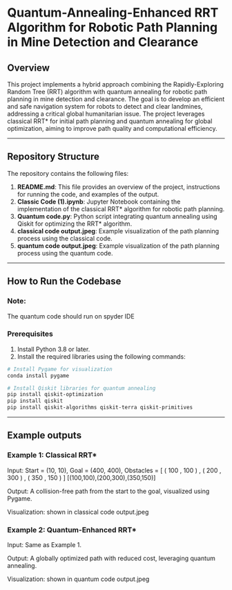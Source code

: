 # Quantum-Annealing-Enhanced RRT Algorithm for Robotic Path Planning in Mine Detection and Clearance

## Overview
This project implements a hybrid approach combining the Rapidly-Exploring Random Tree (RRT) algorithm with quantum annealing for robotic path planning in mine detection and clearance. The goal is to develop an efficient and safe navigation system for robots to detect and clear landmines, addressing a critical global humanitarian issue. The project leverages classical RRT* for initial path planning and quantum annealing for global optimization, aiming to improve path quality and computational efficiency.

---

## Repository Structure
The repository contains the following files:

1. **README.md**: This file provides an overview of the project, instructions for running the code, and examples of the output.
2. **Classic Code (1).ipynb**: Jupyter Notebook containing the implementation of the classical RRT* algorithm for robotic path planning.
3. **Quantum code.py**: Python script integrating quantum annealing using Qiskit for optimizing the RRT* algorithm.
4. **classical code output.jpeg**: Example visualization of the path planning process using the classical code.
5. **quantum code output.jpeg**: Example visualization of the path planning process using the quantum code.

---

## How to Run the Codebase

### Note:
The quantum code should run on spyder IDE

### Prerequisites
1. Install Python 3.8 or later.
2. Install the required libraries using the following commands:

```bash
# Install Pygame for visualization
conda install pygame

# Install Qiskit libraries for quantum annealing
pip install qiskit-optimization
pip install qiskit
pip install qiskit-algorithms qiskit-terra qiskit-primitives

```

---

## Example outputs

### Example 1: Classical RRT* 

Input: Start = (10, 10), Goal = (400, 400), Obstacles = [ ( 100 , 100 ) , ( 200 , 300 ) , ( 350 , 150 ) ] [(100,100),(200,300),(350,150)] 

Output: A collision-free path from the start to the goal, visualized using Pygame.

Visualization: shown in classical code output.jpeg

### Example 2: Quantum-Enhanced RRT* 

Input: Same as Example 1. 

Output: A globally optimized path with reduced cost, leveraging quantum annealing.

Visualization: shown in quantum code output.jpeg

